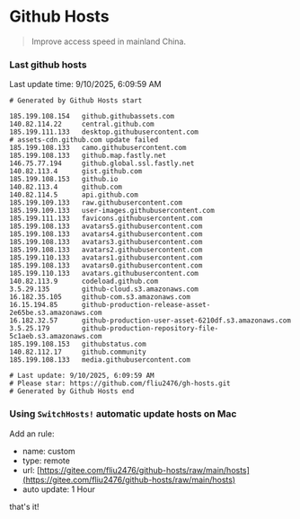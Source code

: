 # Github Hosts

> Improve access speed in mainland China.

### Last github hosts

Last update time: 9/10/2025, 6:09:59 AM

```base
# Generated by Github Hosts start 

185.199.108.154   github.githubassets.com
140.82.114.22     central.github.com
185.199.111.133   desktop.githubusercontent.com
# assets-cdn.github.com update failed
185.199.108.133   camo.githubusercontent.com
185.199.108.133   github.map.fastly.net
146.75.77.194     github.global.ssl.fastly.net
140.82.113.4      gist.github.com
185.199.108.153   github.io
140.82.113.4      github.com
140.82.114.5      api.github.com
185.199.109.133   raw.githubusercontent.com
185.199.109.133   user-images.githubusercontent.com
185.199.111.133   favicons.githubusercontent.com
185.199.108.133   avatars5.githubusercontent.com
185.199.108.133   avatars4.githubusercontent.com
185.199.108.133   avatars3.githubusercontent.com
185.199.108.133   avatars2.githubusercontent.com
185.199.110.133   avatars1.githubusercontent.com
185.199.108.133   avatars0.githubusercontent.com
185.199.110.133   avatars.githubusercontent.com
140.82.113.9      codeload.github.com
3.5.29.135        github-cloud.s3.amazonaws.com
16.182.35.105     github-com.s3.amazonaws.com
16.15.194.85      github-production-release-asset-2e65be.s3.amazonaws.com
16.182.32.57      github-production-user-asset-6210df.s3.amazonaws.com
3.5.25.179        github-production-repository-file-5c1aeb.s3.amazonaws.com
185.199.108.153   githubstatus.com
140.82.112.17     github.community
185.199.108.133   media.githubusercontent.com

# Last update: 9/10/2025, 6:09:59 AM
# Please star: https://github.com/fliu2476/gh-hosts.git
# Generated by Github Hosts end
```

### Using `SwitchHosts!` automatic update hosts on Mac
Add an rule:
- name: custom
- type: remote
- url: [https://gitee.com/fliu2476/github-hosts/raw/main/hosts](https://gitee.com/fliu2476/github-hosts/raw/main/hosts)
- auto update: 1 Hour

that's it!

